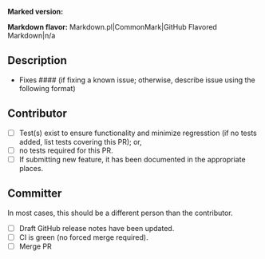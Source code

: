 
<!--

	If release PR, add ?template=release.md to the PR url to use the release PR template.

	If badging PR, add ?template=badges.md to the PR url to use the badges PR template.

	Otherwise, you are stating this PR fixes an issue that has been submitted; or,
	describes the issue or proposal under considersation and contains the project-related code to implement.

-->

**Marked version:**

<!-- The NPM version or commit hash having the issue -->

**Markdown flavor:** Markdown.pl|CommonMark|GitHub Flavored Markdown|n/a

## Description

- Fixes #### (if fixing a known issue; otherwise, describe issue using the following format)

<!--

	If no issue exists that you're aware of. The maintainers should be able to figure out if it's a duplicate.

## Expectation

Describe the output you are expecting from marked

## Result

Describe the output you received from marked

## What was attempted

Describe what code combination got you there

-->

## Contributor

- [ ] Test(s) exist to ensure functionality and minimize regresstion (if no tests added, list tests covering this PR); or,
- [ ] no tests required for this PR.
- [ ] If submitting new feature, it has been documented in the appropriate places.

## Committer

In most cases, this should be a different person than the contributor.

- [ ] Draft GitHub release notes have been updated.
- [ ] CI is green (no forced merge required).
- [ ] Merge PR
